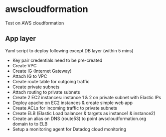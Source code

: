 # awscloudformation
Test on AWS cloudformation


## App layer

Yaml script to deploy following except DB layer (within 5 mins)
- Key pair credentials need to be pre-created
- Create VPC
- Create IG (Internet Gateway)
- Attach IG to VPC
- Create route table for outgoing traffic
- Create private subnets
- Attach routing to private subnets
- Create 2 EC2 instances: instance 1 & 2 on private subnet with Elastic IPs
- Deploy apache on EC2 instances & create simple web app
- Create ACLs for incoming traffic to private subnets
- Create ELB (Elastic Load balancer & targets as instance1 & instance2)
- Create an alias on DNS (route53) to point awscloudformation.org domain to to ELB 
- Setup a monitoring agent for Datadog cloud monitoring

